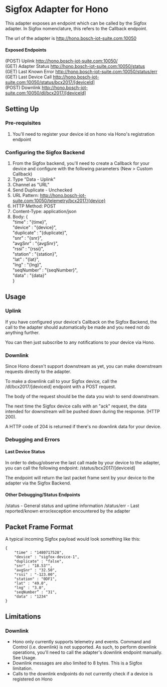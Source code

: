 # Sigfox Adapter for Hono

This adapter exposes an endpoint which can be called by the Sigfox adapter. In Sigfox nomenclature, this refers to the Callback endpoint. 

The url of the adapter is http://hono.bosch-iot-suite.com:10050

#### Exposed Endpoints
(POST)	Uplink 			http://hono.bosch-iot-suite.com:10050/  
(GET)	Adapter Status	http://hono.bosch-iot-suite.com:10050/status  
(GET)	Last Known Error	http://hono.bosch-iot-suite.com:10050/status/err  
(GET)	Last Device Call	http://hono.bosch-iot-suite.com:10050/status/bcx2017/[deviceId]  
(POST)	Downlink			http://hono.bosch-iot-suite.com:10050/dl/bcx2017/[deviceId]

## Setting Up

### Pre-requisites

1. You'll need to register your device id on hono via Hono's registration endpoint

### Configuring the Sigfox Backend

1. From the Sigfox backend, you'll need to create a Callback for your device and configure with the following parameters (New > Custom Callback)
2. Type "Data - Uplink"
3. Channel as "URL"
4. Send Duplicate - Unchecked
5. URL Pattern: http://hono.bosch-iot-suite.com:10050/telemetry/bcx2017/{device}
6. HTTP Method: POST
7. Content-Type: application/json
8. Body: {  
	"time" : "{time}",  
	"device" : "{device}",  
	"duplicate" : "{duplicate}",  
	"snr" : "{snr}",  
	"avgSnr" : "{avgSnr}",  
	"rssi" : "{rssi}",  
	"station" : "{station}",  
	"lat" : "{lat}",  
	"lng" : "{lng}",  
	"seqNumber” : "{seqNumber}",  
	"data" : "{data}"  
}  

## Usage

### Uplink

If you have configured your device's Callback on the Sigfox Backend, the call to the adapter should automatically be made and you need not do anything further.

You can then just subscribe to any notifications to your device via Hono.

### Downlink

Since Hono doesn't support downstream as yet, you can make downstream requests directly to the adapter.

To make a downlink call to your Sigfox device, call the /dl/bcx2017/[deviceid] endpoint with a POST request.

The body of the request should be the data you wish to send downstream.

The next time the Sigfox device calls with an "ack" request, the data intended for downstream will be pushed down during the response. (HTTP 200).

A HTTP code of 204 is returned if there's no downlink data for your device.

### Debugging and Errors

#### Last Device Status
In order to debug/observe the last call made by your device to the adapter, you can call the following endpoint: /status/bcx2017/[deviceid]

The endpoint will return the last packet frame sent by your device to the adapter via the Sigfox Backend.

#### Other Debugging/Status Endpoints

/status		- General status and uptime information
/status/err 	- Last reported/known error/exception encountered by the adapter

## Packet Frame Format
A typical incoming Sigfox payload would look something like this:

```
{
	"time" : "1480717528",
	"device" : "sigfox-device-1",
	"duplicate" : "false",
	"snr" : "18.53"",
	"avgSnr" : "32.50",
	"rssi" : "-123.00",
	"station" : "0DF1",
	"lat" : "49.0",
	"lng" : "3.0",
	"seqNumber” : "31",
	"data" : "1234"
}
```

## Limitations

### Downlink

- Hono only currently supports telemetry and events. Command and Control (i.e. downlink) is not supported. As such, to perform downlink operations, you'll need to call the adapter's downlink endpoint manually. See Usage.
- Downlink messages are also limited to 8 bytes. This is a Sigfox limitation.
- Calls to the downlink endpoints do not currently check if a device is registered on Hono